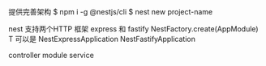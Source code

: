 提供完善架构
$ npm i -g @nestjs/cli
$ nest new project-name

nest 支持两个HTTP 框架 express 和 fastify
NestFactory.create<T>(AppModule) T 可以是 NestExpressApplication NestFastifyApplication

controller module service

